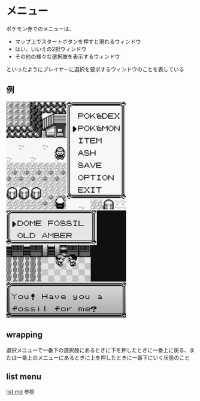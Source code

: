 # メニュー

ポケモン赤でのメニューは、

- マップ上でスタートボタンを押すと現れるウィンドウ
- はい、いいえの2択ウィンドウ
- その他の様々な選択肢を表示するウィンドウ

といったようにプレイヤーに選択を要求するウィンドウのことを表している

## 例  

![start](../docs/image/menu/menu.jpg) &nbsp; ![fossil](../docs/image/menu/fossil.png)

## wrapping

選択メニューで一番下の選択肢にあるときに下を押したときに一番上に戻る、または一番上のメニューにあるときに上を押したときに一番下にいく状態のこと

## list menu

[list.md](./list.md) 参照

